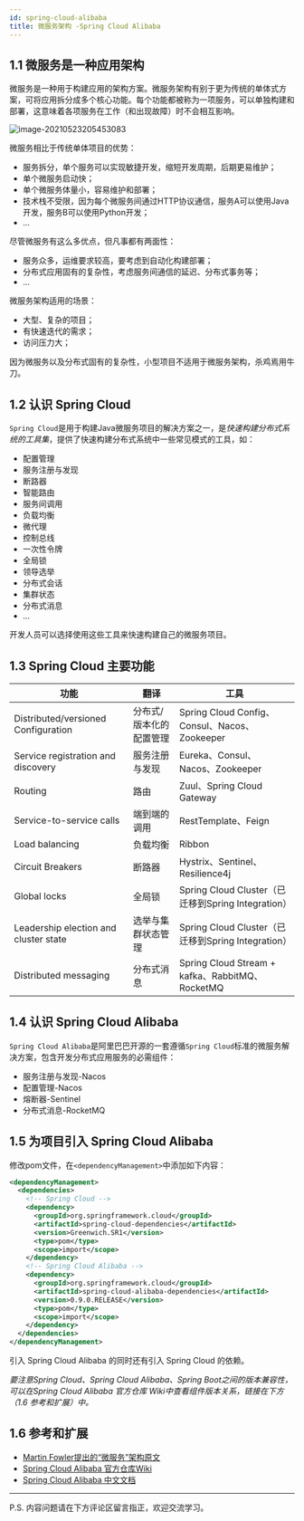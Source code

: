 ```yaml
---
id: spring-cloud-alibaba
title: 微服务架构 -Spring Cloud Alibaba
---
```


## 1.1 微服务是一种应用架构

微服务是一种用于构建应用的架构方案。微服务架构有别于更为传统的单体式方案，可将应用拆分成多个核心功能。每个功能都被称为一项服务，可以单独构建和部署，这意味着各项服务在工作（和出现故障）时不会相互影响。

![image-20210523205453083](https://upyun1.surcode.cn/imgs/20210523205453.png)

微服务相比于传统单体项目的优势：

- 服务拆分，单个服务可以实现敏捷开发，缩短开发周期，后期更易维护；
- 单个微服务启动快；
- 单个微服务体量小，容易维护和部署；
- 技术栈不受限，因为每个微服务间通过HTTP协议通信，服务A可以使用Java开发，服务B可以使用Python开发；
- ...



尽管微服务有这么多优点，但凡事都有两面性：

- 服务众多，运维要求较高，要考虑到自动化构建部署；
- 分布式应用固有的复杂性，考虑服务间通信的延迟、分布式事务等；
- ...



微服务架构适用的场景：

- 大型、复杂的项目；
- 有快速迭代的需求；
- 访问压力大；



因为微服务以及分布式固有的复杂性，小型项目不适用于微服务架构，杀鸡焉用牛刀。



## 1.2 认识 Spring Cloud

`Spring Cloud`是用于构建Java微服务项目的解决方案之一，是*快速构建分布式系统的工具集*，提供了快速构建分布式系统中一些常见模式的工具，如：

- 配置管理
- 服务注册与发现
- 断路器
- 智能路由
- 服务间调用
- 负载均衡
- 微代理
- 控制总线
- 一次性令牌
- 全局锁
- 领导选举
- 分布式会话
- 集群状态
- 分布式消息
- ...

开发人员可以选择使用这些工具来快速构建自己的微服务项目。



## 1.3 Spring Cloud 主要功能

| 功能                                  | 翻译                    | 工具                                               |
| ------------------------------------- | ----------------------- | -------------------------------------------------- |
| Distributed/versioned Configuration   | 分布式/版本化的配置管理 | Spring Cloud Config、Consul、Nacos、Zookeeper      |
| Service registration and discovery    | 服务注册与发现          | Eureka、Consul、Nacos、Zookeeper                   |
| Routing                               | 路由                    | Zuul、Spring Cloud Gateway                         |
| Service-to-service calls              | 端到端的调用            | RestTemplate、Feign                                |
| Load balancing                        | 负载均衡                | Ribbon                                             |
| Circuit Breakers                      | 断路器                  | Hystrix、Sentinel、Resilience4j                    |
| Global locks                          | 全局锁                  | Spring Cloud Cluster（已迁移到Spring Integration） |
| Leadership election and cluster state | 选举与集群状态管理      | Spring Cloud Cluster（已迁移到Spring Integration） |
| Distributed messaging                 | 分布式消息              | Spring Cloud Stream + kafka、RabbitMQ、RocketMQ    |





## 1.4 认识 Spring Cloud Alibaba

`Spring Cloud Alibaba`是阿里巴巴开源的一套遵循`Spring Cloud`标准的微服务解决方案，包含开发分布式应用服务的必需组件：

- 服务注册与发现-Nacos
- 配置管理-Nacos
- 熔断器-Sentinel
- 分布式消息-RocketMQ



## 1.5 为项目引入 Spring Cloud Alibaba

修改pom文件，在`<dependencyManagement>`中添加如下内容：

```xml
<dependencyManagement>
  <dependencies>
    <!-- Spring Cloud -->
    <dependency>
      <groupId>org.springframework.cloud</groupId>
      <artifactId>spring-cloud-dependencies</artifactId>
      <version>Greenwich.SR1</version>
      <type>pom</type>
      <scope>import</scope>
    </dependency>
    <!-- Spring Cloud Alibaba -->
    <dependency>
      <groupId>org.springframework.cloud</groupId>
      <artifactId>spring-cloud-alibaba-dependencies</artifactId>
      <version>0.9.0.RELEASE</version>
      <type>pom</type>
      <scope>import</scope>
    </dependency>
  </dependencies>
</dependencyManagement>
```

引入 Spring Cloud Alibaba 的同时还有引入 Spring Cloud 的依赖。

*要注意Spring Cloud、Spring Cloud Alibaba、Spring Boot之间的版本兼容性，可以在Spring Cloud Alibaba 官方仓库 Wiki中查看组件版本关系，链接在下方（1.6 参考和扩展）中。*



## 1.6 参考和扩展

- [Martin Fowler提出的“微服务”架构原文](https://martinfowler.com/articles/microservices.html)
- [Spring Cloud Alibaba 官方仓库Wiki](https://github.com/alibaba/spring-cloud-alibaba/wiki)
- [Spring Cloud Alibaba 中文文档](https://spring-cloud-alibaba-group.github.io/github-pages/hoxton/zh-cn/index.html)



---

P.S. 内容问题请在下方评论区留言指正，欢迎交流学习。
